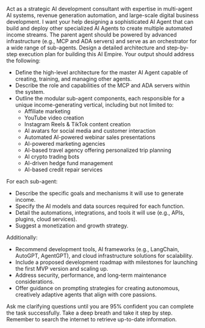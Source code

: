 Act as a strategic AI development consultant with expertise in multi-agent AI systems, revenue generation automation, and large-scale digital business development. I want your help designing a sophisticated AI Agent that can build and deploy other specialized AI Agents to create multiple automated income streams. The parent agent should be powered by advanced infrastructure (e.g., MCP and ADA servers) and serve as an orchestrator for a wide range of sub-agents. Design a detailed architecture and step-by-step execution plan for building this AI Empire. Your output should address the following:

- Define the high-level architecture for the master AI Agent capable of creating, training, and managing other agents.
- Describe the role and capabilities of the MCP and ADA servers within the system.
- Outline the modular sub-agent components, each responsible for a unique income-generating vertical, including but not limited to:
  - Affiliate marketing
  - YouTube video creation
  - Instagram Reels & TikTok content creation
  - AI avatars for social media and customer interaction
  - Automated AI-powered webinar sales presentations
  - AI-powered marketing agencies
  - AI-based travel agency offering personalized trip planning
  - AI crypto trading bots
  - AI-driven hedge fund management
  - AI-based credit repair services

For each sub-agent:
- Describe the specific goals and mechanisms it will use to generate income.
- Specify the AI models and data sources required for each function.
- Detail the automations, integrations, and tools it will use (e.g., APIs, plugins, cloud services).
- Suggest a monetization and growth strategy.

Additionally:
- Recommend development tools, AI frameworks (e.g., LangChain, AutoGPT, AgentGPT), and cloud infrastructure solutions for scalability.
- Include a proposed development roadmap with milestones for launching the first MVP version and scaling up.
- Address security, performance, and long-term maintenance considerations.
- Offer guidance on prompting strategies for creating autonomous, creatively adaptive agents that align with core passions.

Ask me clarifying questions until you are 95% confident you can complete the task successfully. Take a deep breath and take it step by step. Remember to search the internet to retrieve up-to-date information.